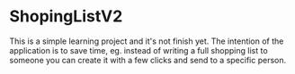 # ShopingListV2
This is a simple learning project and it's not finish yet. 
The intention of the application is to save time, 
eg. instead of writing a full shopping list to someone you can create it with a few clicks and send to a specific person.
